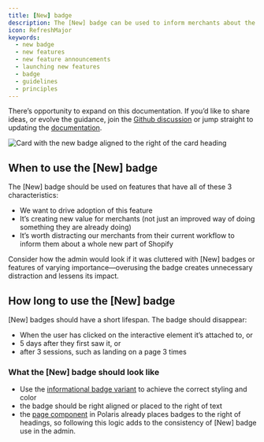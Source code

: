 ```yaml
---
title: [New] badge
description: The [New] badge can be used to inform merchants about the recent release of a feature that creates new value for merchants. It should be used sparingly and for a short time frame.
icon: RefreshMajor
keywords:
  - new badge
  - new features
  - new feature announcements
  - launching new features
  - badge
  - guidelines
  - principles
---
```


There’s opportunity to expand on this documentation. If you’d like to share ideas, or evolve the guidance, join the [Github discussion](https://github.com/Shopify/polaris/discussions/6751) or jump straight to updating the [documentation](https://polaris.shopify.com/contributing/documentation).

![Card with the new badge aligned to the right of the card heading](/images/foundations/patterns/new-badge/new-badge@2x.png)

## When to use the [New] badge

The [New] badge should be used on features that have all of these 3 characteristics:

- We want to drive adoption of this feature
- It’s creating new value for merchants (not just an improved way of doing something they are already doing)
- It’s worth distracting our merchants from their current workflow to inform them about a whole new part of Shopify

Consider how the admin would look if it was cluttered with [New] badges or features of varying importance—overusing the badge creates unnecessary distraction and lessens its impact.

## How long to use the [New] badge

[New] badges should have a short lifespan. The badge should disappear:

- When the user has clicked on the interactive element it’s attached to, or
- 5 days after they first saw it, or
- after 3 sessions, such as landing on a page 3 times

### What the [New] badge should look like

- Use the [informational badge variant](https://polaris.shopify.com/components/badge) to achieve the correct styling and color
- the badge should be right aligned or placed to the right of text
- the [page component](https://polaris.shopify.com/components/page) in Polaris already places badges to the right of headings, so following this logic adds to the consistency of [New] badge use in the admin.
